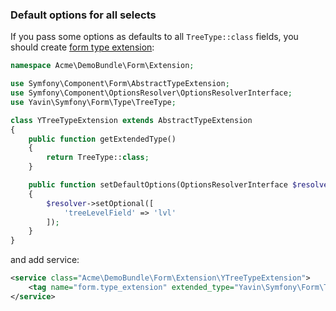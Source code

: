 ### Default options for all selects

If you pass some options as defaults to all `TreeType::class` fields, you should create [form type extension](http://symfony.com/doc/current/cookbook/form/create_form_type_extension.html):

```php
namespace Acme\DemoBundle\Form\Extension;

use Symfony\Component\Form\AbstractTypeExtension;
use Symfony\Component\OptionsResolver\OptionsResolverInterface;
use Yavin\Symfony\Form\Type\TreeType;

class YTreeTypeExtension extends AbstractTypeExtension
{
    public function getExtendedType()
    {
        return TreeType::class;
    }

    public function setDefaultOptions(OptionsResolverInterface $resolver)
    {
        $resolver->setOptional([
            'treeLevelField' => 'lvl'
        ]);
    }
}
```

and add service:

```xml
<service class="Acme\DemoBundle\Form\Extension\YTreeTypeExtension">
    <tag name="form.type_extension" extended_type="Yavin\Symfony\Form\Type\TreeType"/>
</service>
```
